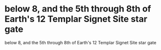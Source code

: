 # below 8, and the 5th through 8th of Earth's 12 Templar Signet Site star gate

below 8, and the 5th through 8th of Earth's 12 Templar Signet Site star gate